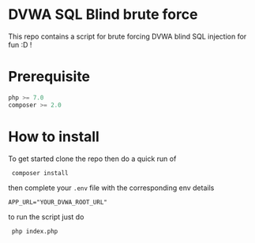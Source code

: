 # DVWA SQL Blind brute force

This repo contains a script for brute forcing DVWA blind SQL injection for fun :D !

# Prerequisite
 ```py
 php >= 7.0
 composer >= 2.0
 ```


# How to install 
To get started clone the repo then do a quick run of
```bash
 composer install
 ```
 
 then complete your `.env` file with the corresponding env details
   ```env
 APP_URL="YOUR_DVWA_ROOT_URL"
 ```
 to run the script just do
```bash
 php index.php
 ```